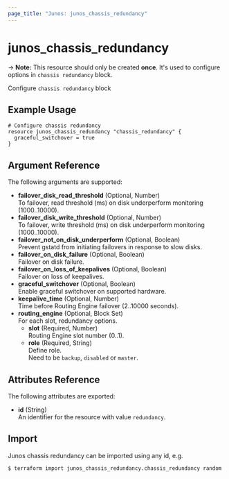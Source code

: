 ```yaml
---
page_title: "Junos: junos_chassis_redundancy"
---
```


# junos_chassis_redundancy

-> **Note:** This resource should only be created **once**.
It's used to configure options in `chassis redundancy` block.  

Configure `chassis redundancy` block

## Example Usage

```hcl
# Configure chassis redundancy
resource junos_chassis_redundancy "chassis_redundancy" {
  graceful_switchover = true
}
```

## Argument Reference

The following arguments are supported:

- **failover_disk_read_threshold** (Optional, Number)  
  To failover, read threshold (ms) on disk underperform monitoring (1000..10000).
- **failover_disk_write_threshold** (Optional, Number)  
  To failover, write threshold (ms) on disk underperform monitoring (1000..10000).
- **failover_not_on_disk_underperform** (Optional, Boolean)  
  Prevent gstatd from initiating failovers in response to slow disks.
- **failover_on_disk_failure** (Optional, Boolean)  
  Failover on disk failure.
- **failover_on_loss_of_keepalives** (Optional, Boolean)  
  Failover on loss of keepalives.
- **graceful_switchover** (Optional, Boolean)  
  Enable graceful switchover on supported hardware.
- **keepalive_time** (Optional, Number)  
  Time before Routing Engine failover (2..10000 seconds).
- **routing_engine** (Optional, Block Set)  
  For each slot, redundancy options.
  - **slot** (Required, Number)  
    Routing Engine slot number (0..1).
  - **role** (Required, String)  
    Define role.  
    Need to be `backup`, `disabled` or `master`.

## Attributes Reference

The following attributes are exported:

- **id** (String)  
  An identifier for the resource with value `redundancy`.

## Import

Junos chassis redundancy can be imported using any id, e.g.

```shell
$ terraform import junos_chassis_redundancy.chassis_redundancy random
```
